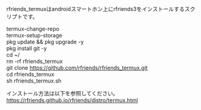 rfriends_termuxはandroidスマートホン上にrfriends3をインストールするスクリプトです。  

termux-change-repo  
termux-setup-storage  
pkg update && pkg upgrade -y  
pkg install git -y  
cd ~/  
rm -rf rfriends_termux  
git clone https://github.com/rfriends/rfriends_termux.git  
cd rfriends_termux  
sh rfriends_termux.sh  
  
インストール方法は以下を参照してください。   
https://rfriends.github.io/rfriends/distro/termux.html
  
